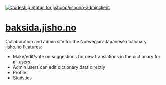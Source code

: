 [![Codeship Status for jishono/jishono-adminclient](https://app.codeship.com/projects/0bb24e00-87f8-0138-5cc4-2676f800871b/status?branch=master)](https://app.codeship.com/projects/398828)

# [baksida.jisho.no](https://baksida.jisho.no)

Collaboration and admin site for the Norwegian-Japanese dictionary [jisho.no](https://jisho.no)
Features:
- Make/edit/vote on suggestions for new translations in the dictionary for all users
- Admin users can edit dictionary data directly
- Profile
- Statistics
